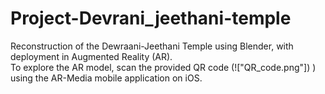 # Project-Devrani_jeethani-temple
Reconstruction of the Dewraani-Jeethani Temple using Blender, with deployment in Augmented Reality (AR).  
To explore the AR model, scan the provided QR code (!["QR_code.png"])
) using the AR-Media mobile application on iOS.

